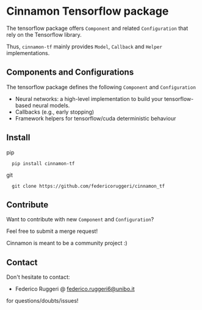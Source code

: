 # Cinnamon Tensorflow package

The tensorflow package offers ``Component`` and related ``Configuration`` that rely on the Tensorflow library.

Thus, ``cinnamon-tf`` mainly provides ``Model``, ``Callback`` and ``Helper`` implementations.

## Components and Configurations

The tensorflow package defines the following ``Component`` and ``Configuration``

- Neural networks: a high-level implementation to build your tensorflow-based neural models.
- Callbacks (e.g., early stopping)
- Framework helpers for tensorflow/cuda deterministic behaviour

## Install

pip

      pip install cinnamon-tf

git

      git clone https://github.com/federicoruggeri/cinnamon_tf

## Contribute

Want to contribute with new ``Component`` and ``Configuration``?

Feel free to submit a merge request! 

Cinnamon is meant to be a community project :)

## Contact

Don't hesitate to contact:
- Federico Ruggeri @ [federico.ruggeri6@unibo.it](mailto:federico.ruggeri6@unibo.it)

for questions/doubts/issues!